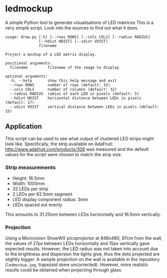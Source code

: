 ledmockup
=========

A simple Python tool to generate visualisations of LED matrices
This is a very simple script. Look into the sources to find out what it does.


    usage: draw.py [-h] [--rows ROWS] [--cols COLS] [--radius RADIUS]
                   [--hdist HDIST] [--vdist VDIST]
                   filename

    Project a mockup of a LED matrix display.

    positional arguments:
      filename         filename of the image to display

    optional arguments:
      -h, --help       show this help message and exit
      --rows ROWS      number of rows (default: 32)
      --cols COLS      number of columns (default: 32)
      --radius RADIUS  radius of each LED in pixels (default: 5)
      --hdist HDIST    horizontal distance between LEDs in pixels (default: 27)
      --vdist VDIST    vertical distance between LEDs in pixels (default: 15)

Application
-----------

This script can be used to see what output of clustered LED strips might look like.
Specifically, the strip available on AdaFruit: http://www.adafruit.com/products/306 was measured and the default values for the script were chosen to match the strip size.

### Strip measurements

* Height: 16.5mm
* Width: 1000mm
* 32 LEDs per strip
* 2 LEDs per 62.5mm segment
* LED display component radius: 3mm
* LEDs spaced out evenly

This amounts to 31.25mm between LEDs horizontally and 16.5mm vertically.

### Projection
Using a Microvision ShowWX picoprojector at 848x480, 97cm from the wall, the values of 27px between LEDs horizontally and 15px vertically gave expected results.
However, the LED radius was not taken into account due to the brightness and dispersion the lights give, thus the dots projected are slightly bigger.
A sample projection on the wall is available in the repository (`ledmockup.jpg`, trapezoid skew uncorrected). However, more realistic results could be obtained when projecting through glass.
